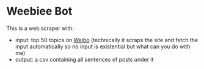 # Weebiee Bot

This is a web scraper with:
- input: top 50 topics on [Weibo](https://weibo.com) (technically it scraps the site and fetch the input automatically so no input is existential but what can you do with me)
- output: a csv containing all sentences of posts under it